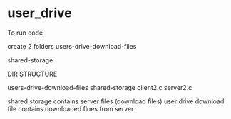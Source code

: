 # user_drive
To run code 


create 2 folders 
users-drive-download-files


shared-storage 


DIR STRUCTURE

users-drive-download-files 
shared-storage 
client2.c
server2.c


shared storage contains server files (download files)
user drive download file contains downloaded floes from server
